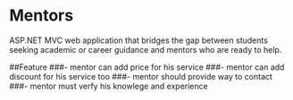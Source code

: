 # Mentors
ASP.NET MVC web application that bridges the gap between students seeking academic or career guidance and mentors who are ready to help.

##Feature
###- mentor can add price for his service
###- mentor can add discount for his service too
###- mentor should provide way to contact
###- mentor must verfy his knowlege and experience

